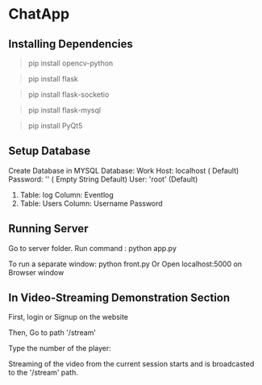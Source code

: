 # ChatApp

## Installing Dependencies
>pip install opencv-python

>pip install flask 

>pip install flask-socketio

>pip install flask-mysql

>pip install PyQt5

## Setup Database
Create Database in MYSQL
Database: Work
Host: localhost ( Default)
Password: '' ( Empty String Default)
User: 'root' (Default)
1. Table: log
Column: Eventlog
2. Table: Users
Column: Username Password


## Running Server
Go to server folder.
Run command : python app.py

To run a separate window: python front.py
Or Open localhost:5000 on Browser window

## In Video-Streaming Demonstration Section

First, login or Signup on the website

Then, Go to path '/stream'

Type the number of the player:

Streaming of the video from the current session starts and is broadcasted to the '/stream' path.
